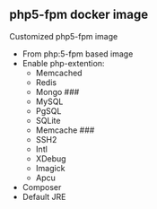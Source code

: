 ## php5-fpm docker image
Customized php5-fpm image

* From php:5-fpm based image
* Enable php-extention:
  - Memcached
  - Redis
  - Mongo ###
  - MySQL
  - PgSQL
  - SQLite
  - Memcache ###
  - SSH2
  - Intl
  - XDebug
  - Imagick
  - Apcu
* Composer
* Default JRE